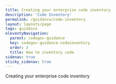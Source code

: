 ```yaml
---
title: Creating your enterprise code inventory
description: 'Code Inventory'
permalink: /guidance/code-inventory
layout: layouts/page
tags: guidance
eleventyNavigation:
  parent: codegov-guidance
  key: codegov-guidance-codeinventory
  order: 3
  title: How to inventory code
sidenav: true
sticky_sidenav: true
---
```


Creating your enterprise code inventory
